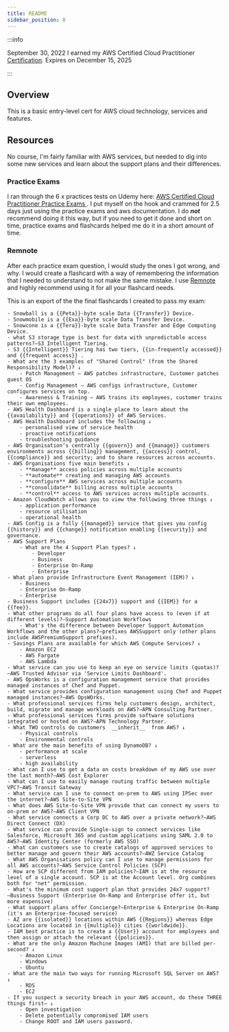 ```yaml
---
title: README
sidebar_position: 0
---
```


:::info

September 30, 2022 I earned my AWS Certified Cloud Practitioner [Certification](https://www.credly.com/badges/f576459e-0c5c-49f7-8b68-cd5e6213fd28). Expires on December 15, 2025

:::

## Overview

This is a basic entry-level cert for AWS cloud technology, services and features.

## Resources

No course, I'm fairly familiar with AWS services, but needed to dig into some new services and learn about the support plans and their differences. 

### Practice Exams

I ran through the 6 x practices tests on Udemy here: [AWS Certified Cloud Practitioner Practice Exams
](https://www.udemy.com/share/1013ma3@tSobX56t5tEIBRfpU1EA_rsSh1aqtamBhhBScDjicnGLvRJ4D1H_JmQ3PINPEBtu1Q==/). I put myself on the hook and crammed for 2.5 days just using the practice exams and aws documentation. I do ***not*** recommend doing it this way, but if you need to get it done and short on time, practice exams and flashcards helped me do it in a short amount of time.

### Remnote

After each practice exam question, I would study the ones I got wrong, and why. I would create a flashcard with a way of remembering the information that I needed to understand to not make the same mistake. I use [Remnote](https://www.remnote.com/) and highly recommend using it for all your flashcard needs.

This is an export of the the final flashcards I created to pass my exam:

```
- Snowball is a {{Peta}}-byte scale Data {{Transfer}} Device.
- Snowmobile is a {{Exa}}-byte scale Data Transfer Device.
- Snowcone is a {{Tera}}-byte scale Data Transfer and Edge Computing Device.
- what S3 storage type is best for data with unpredictable access patterns?―S3 Intelligent Tiering.
- S3 {{Intelligent}} Tiering has two tiers, {{in-frequently accessed}} and {{frequent access}} .
- What are the 3 examples of "Shared Control" (from the Shared Responsibility Model)? ↓ 
    - Patch Management ‒ AWS patches infrastructure, Customer patches guest OS
    - Config Management ‒ AWS configs infrastructure, Customer configures services on top.
    - Awareness & Training ‒ AWS trains its employees, customer trains their own employees.
- AWS Health Dashboard is a single place to learn about the {{availability}} and {{operations}} of AWS Services.
- AWS Health Dashboard includes the following ↓ 
    - personalised view of service health
    - proactive notifications
    - troubleshooting guidance
- AWS Organisation’s centrally {{govern}} and {{manage}} customers environments across {{billing}} management, {{access}} control, {{compliance}} and security; and to share resources across accounts.
- AWS Organisations five main benefits ↓ 
    - **manage** access policies across multiple accounts
    - **automate** creating and managing AWS accounts
    - **configure** AWS services across multiple accounts
    - **consolidate** billing across multiple accounts
    - **control** access to AWS services across multiple accounts.
- Amazon CloudWatch allows you to view the following three things ↓ 
    - application performance
    - resource utilisation
    - operational health
- AWS Config is a fully {{managed}} service that gives you config {{history}} and {{change}} notification enabling {{security}} and governance.
- AWS Support Plans
    - What are the 4 Support Plan types? ↓ 
        - Developer
        - Business
        - Enterprise On-Ramp
        - Enterprise
- What plans provide Infrastructure Event Management (IEM)? ↓ 
    - Business
    - Enterprise On-Ramp
    - Enterprise
- Business Support includes {{24x7}} support and {{IEM}} for a {{fee}}.
- What other programs do all four plans have access to (even if at different levels)?―Support Automation Workflows
    - What's the difference between Developer Support Automation Workflows and the other plans?―prefixes AWSSupport only (other plans include AWSPremiumSupport prefixes).
- Savings Plans are available for which AWS Compute Services? ↓ 
    - Amazon EC2
    - AWS Fargate
    - AWS Lambda
- What service can you use to keep an eye on service limits (quotas)?―AWS Trusted Advisor via 'Service Limits Dashboard'.
- AWS OpsWorks is a configuration management service that provides managed instances of Chef and Puppet.
- What service provides configuration management using Chef and Puppet managed instances?―AWS OpsWOrks.
- What professional services firms help customers design, architect, build, migrate and manage workloads on AWS?―APN Consulting Partner.
- What professional services firms provide software solutions integrated or hosted on AWS?―APN Technology Partner.
- What TWO controls do customers  __inherit__  from AWS? ↓ 
    - Physical controls
    - Environmental controls
- What are the main benefits of using DynamoDB? ↓ 
    - performance at scale
    - serverless
    - high availability
- What can I use to get a data on costs breakdown of my AWS use over the last month?―AWS Cost Explorer
- What can I use to easily manage routing traffic between multiple VPC?―AWS Transit Gateway
- What service can I use to connect on-prem to AWS using IPSec over the internet?―AWS Site-to-Site VPN
- What does AWS Site-to-Site VPN provide that can connect my users to on-prem or AWS?―AWS Client VPN
- What service connects a Corp DC to AWS over a private network?―AWS Direct Connect (DX)
- What service can provide Single-sign to connect services like Salesforce, Microsoft 365 and custom applications using SAML 2.0 to AWS?―AWS Identity Center (formerly AWS SSO)
- What can customers use to create catalogs of approved services to better manage and govern their AWS accounts?―AWZ Service Catalog
- What AWS Organisations policy can I use to manage permissions for all AWS accounts?―AWS Service Control Policies (SCP)
- How are SCP different from IAM policies?―IAM is at the resource level of a single account. SCP is at the Account level. Org combines both for "net" permission.
- What's the minimum cost support plan that provides 24x7 support?―Business Support (Enterprise On-Ramp and Enterprise offer it, but more expensive)
- What support plans offer Concierge?―Enterprise & Enterprise On-Ramp (it's an Enterprise-focused service)
- AZ are {{isolated}} locations within AWS {{Regions}} whereas Edge Locations are located in {{multiple}} cities {{worldwide}}.
- IAM best practice is to create a {{User}} account for employees and then assign or attach the relevant {{policies}}.
- What are the only Amazon Machine Images (AMI) that are billed per-second? ↓ 
    - Amazon Linux
    - Windows
    - Ubuntu
- What are the main two ways for running Microsoft SQL Server on AWS? ↓ 
    - RDS
    - EC2
- If you suspect a security breach in your AWS account, do these THREE things first― ↓ 
    - Open investigation
    - Delete potentially compromised IAM users
    - Change ROOT and IAM users password.
```